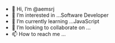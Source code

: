 - 👋 Hi, I’m @aemsrj
- 👀 I’m interested in ...Software Developer
- 🌱 I’m currently learning ...JavaScript
- 💞️ I’m looking to collaborate on ...
- 📫 How to reach me ...

<!---
aemsrj/aemsrj is a ✨ special ✨ repository because its `README.md` (this file) appears on your GitHub profile.
You can click the Preview link to take a look at your changes.
--->
